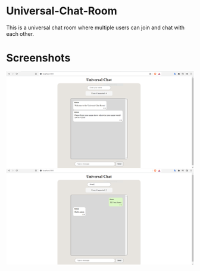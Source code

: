# Universal-Chat-Room
This is a universal chat room where multiple users can join and chat with each other.
# Screenshots
![alt text](https://github.com/Akshat-Maheshwari/Universal-Chat-Room/blob/main/images/pic2.png)
![alt text](https://github.com/Akshat-Maheshwari/Universal-Chat-Room/blob/main/images/pic1.png)
